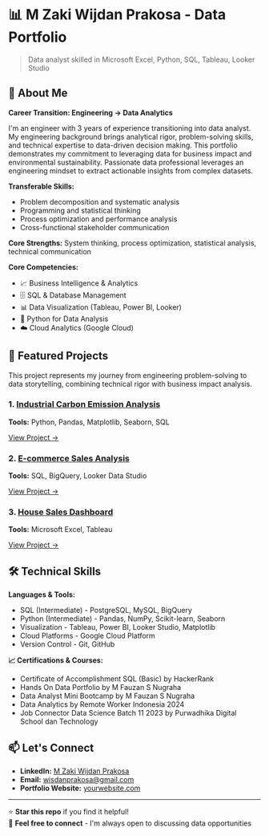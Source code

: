 # 📊 M Zaki Wijdan Prakosa - Data Portfolio

> Data analyst skilled in Microsoft Excel, Python, SQL, Tableau, Looker Studio 

## 👋 About Me

**Career Transition: Engineering → Data Analytics**

I'm an engineer with 3 years of experience transitioning into data analyst. My engineering background brings analytical rigor, problem-solving skills, and technical expertise to data-driven decision making. This portfolio demonstrates my commitment to leveraging data for business impact and environmental sustainability. Passionate data professional leverages an engineering mindset to extract actionable insights from complex datasets.

**Transferable Skills:** 
- Problem decomposition and systematic analysis
- Programming and statistical thinking
- Process optimization and performance analysis
- Cross-functional stakeholder communication

**Core Strengths:** System thinking, process optimization, statistical analysis, technical communication

**Core Competencies:**
- 📈 Business Intelligence & Analytics
- 🗄️ SQL & Database Management  
- 📊 Data Visualization (Tableau, Power BI, Looker)
- 🐍 Python for Data Analysis
- ☁️ Cloud Analytics (Google Cloud)

## 🚀 Featured Projects
This project represents my journey from engineering problem-solving to data storytelling, combining technical rigor with business impact analysis.

### 1. [Industrial Carbon Emission Analysis](./projects/01-Industrial-Carbon-Emission-Analysis)
**Tools:** Python, Pandas, Matplotlib, Seaborn, SQL  

[View Project →](./projects/01-Industrial-Carbon-Emission-Analysis)

### 2. [E-commerce Sales Analysis](./projects/02-retail-sales-analysis)
**Tools:** SQL, BigQuery, Looker Data Studio  

[View Project →](./projects/02-retail-sales-analysis)

### 3. [House Sales Dashboard](./projects/03-House-Sales-Dashboard)
**Tools:** Microsoft Excel, Tableau  

[View Project →](./projects/03-House-Sales-Dashboard)


## 🛠️ Technical Skills

**Languages & Tools:**
- SQL (Intermediate) - PostgreSQL, MySQL, BigQuery
- Python (Intermediate) - Pandas, NumPy, Scikit-learn, Seaborn
- Visualization - Tableau, Power BI, Looker Studio, Matplotlib
- Cloud Platforms - Google Cloud Platform
- Version Control - Git, GitHub

**📈 Certifications & Courses:**
- Certificate of Accomplishment SQL (Basic) by HackerRank
- Hands On Data Portfolio by M Fauzan S Nugraha
- Data Analyst Mini Bootcamp by M Fauzan S Nugraha
- Data Analytics by Remote Worker Indonesia 2024
- Job Connector Data Science Batch 11 2023 by Purwadhika Digital School dan Technology 

## 📫 Let's Connect

- **LinkedIn:** [M Zaki Wijdan Prakosa](https://www.linkedin.com/in/Muhammad-Zaki-Wijdan756)
- **Email:** wisdanprakosa@gmail.com
- **Portfolio Website:** [yourwebsite.com](https://wisdanprakosa.github.io/data.web-portfolio/)

---

⭐ **Star this repo** if you find it helpful!  
🔗 **Feel free to connect** - I'm always open to discussing data opportunities
